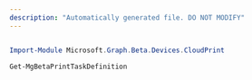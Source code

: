 ```yaml
---
description: "Automatically generated file. DO NOT MODIFY"
---
```


```powershell

Import-Module Microsoft.Graph.Beta.Devices.CloudPrint

Get-MgBetaPrintTaskDefinition

```